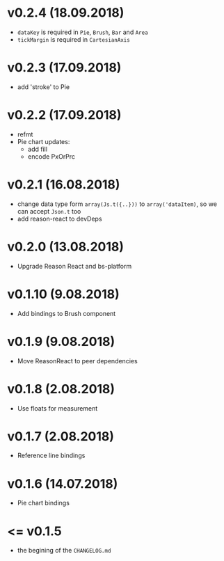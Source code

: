 # v0.2.4 (18.09.2018)

- `dataKey` is required in `Pie`, `Brush`, `Bar` and `Area`
- `tickMargin` is required in `CartesianAxis`

# v0.2.3 (17.09.2018)

- add 'stroke' to Pie

# v0.2.2 (17.09.2018)

- refmt
- Pie chart updates:
  - add fill
  - encode PxOrPrc

# v0.2.1 (16.08.2018)

- change data type form `array(Js.t({..}))` to `array('dataItem)`, so we can accept `Json.t` too
- add reason-react to devDeps

# v0.2.0 (13.08.2018)

- Upgrade Reason React and bs-platform

# v0.1.10 (9.08.2018)

- Add bindings to Brush component

# v0.1.9 (9.08.2018)

- Move ReasonReact to peer dependencies

# v0.1.8 (2.08.2018)

- Use floats for measurement

# v0.1.7 (2.08.2018)

- Reference line bindings

# v0.1.6 (14.07.2018)

- Pie chart bindings

# <= v0.1.5

- the begining of the `CHANGELOG.md`
